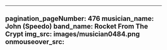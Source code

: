 ------
pagination_pageNumber: 476
musician_name: John (Speedo)
band_name: Rocket From The Crypt
img_src: images/musician0484.png
onmouseover_src: 
------